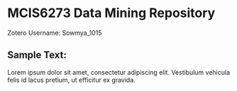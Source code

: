 # MCIS6273 Data Mining Repository

Zotero Username: Sowmya_1015

## Sample Text:

Lorem ipsum dolor sit amet, consectetur adipiscing elit. Vestibulum vehicula felis id lacus pretium, ut efficitur ex gravida. 
